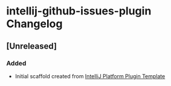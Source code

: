 <!-- Keep a Changelog guide -> https://keepachangelog.com -->

# intellij-github-issues-plugin Changelog

## [Unreleased]
### Added
- Initial scaffold created from [IntelliJ Platform Plugin Template](https://github.com/JetBrains/intellij-platform-plugin-template)
